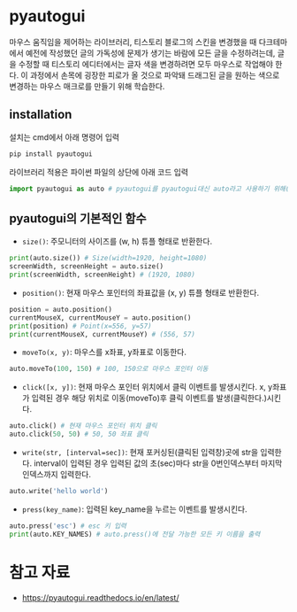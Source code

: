 # pyautogui

마우스 움직임을 제어하는 라이브러리, 티스토리 블로그의 스킨을 변경했을 때 다크테마에서 예전에 작성했던 글의 가독성에 문제가 생기는 바람에 모든 글을 수정하려는데, 글을 수정할 때 티스토리 에디터에서는 글자 색을 변경하려면 모두 마우스로 작업해야 한다.
이 과정에서 손목에 굉장한 피로가 올 것으로 파악돼 드래그된 글을 원하는 색으로 변경하는 마우스 매크로를 만들기 위해 학습한다.

## installation

설치는 cmd에서 아래 명령어 입력

```cmd
pip install pyautogui
```

라이브러리 적용은 파이썬 파일의 상단에 아래 코드 입력

```python
import pyautogui as auto # pyautogui를 pyautogui대신 auto라고 사용하기 위해(라이브러리명은 짧은게 코드를 작성하기 편하다.)
```

## pyautogui의 기본적인 함수

- `size()`: 주모니터의 사이즈를 (w, h) 튜플 형태로 반환한다.

```python
print(auto.size()) # Size(width=1920, height=1080)
screenWidth, screenHeight = auto.size()
print(screenWidth, screenHeight) # (1920, 1080)
```

- `position()`: 현재 마우스 포인터의 좌표값을 (x, y) 튜플 형태로 반환한다.

```python
position = auto.position()
currentMouseX, currentMouseY = auto.position()
print(position) # Point(x=556, y=57)
print(currentMouseX, currentMouseY) # (556, 57)
```

- `moveTo(x, y)`: 마우스를 x좌표, y좌표로 이동한다.

```python
auto.moveTo(100, 150) # 100, 150으로 마우스 포인터 이동
```

- `click([x, y])`: 현재 마우스 포인터 위치에서 클릭 이벤트를 발생시킨다. x, y좌표가 입력된 경우 해당 위치로 이동(moveTo)후 클릭 이벤트를 발생(클릭한다.)시킨다.

```python
auto.click() # 현재 마우스 포인터 위치 클릭
auto.click(50, 50) # 50, 50 좌표 클릭
```

- `write(str, [interval=sec])`: 현재 포커싱된(클릭된 입력창)곳에 str을 입력한다. interval이 입력된 경우 입력된 값의 초(sec)마다 str을 0번인덱스부터 마지막 인덱스까지 입력한다.

```python
auto.write('hello world')
```

- `press(key_name)`: 입력된 key_name을 누르는 이벤트를 발생시킨다.

```python
auto.press('esc') # esc 키 입력
print(auto.KEY_NAMES) # auto.press()에 전달 가능한 모든 키 이름을 출력
```


# 참고 자료

- https://pyautogui.readthedocs.io/en/latest/
